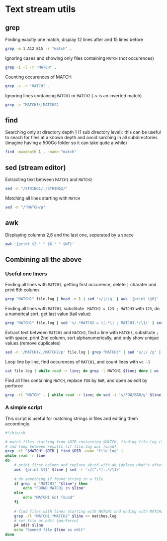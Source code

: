 # Text stream utils
## grep

Finding exactly one match, display 12 lines after and 15 lines before
```sh
grep -m 1 A12 B15 -r "match" .
```
Ignoring cases and showing only files containing ```MATCH``` (not occurences)
```sh
grep -i -l -r "MATCH" .
```
Counting occurences of MATCH
```sh
grep -c -r "MATCH" .
```
Ignoring lines containing ```MATCH1``` or ```MATCH2``` (```-v``` is an inverted match)
```sh
grep -v "MATCH1\|MATCH22
```
## find
Searching only at directory depth 1 (1 sub directory level): this can be useful to seach for files at a known depth and avoid sarching in all subdirectories (imagine having a 500Go folder so it can take quite a while)
```sh
find -maxdepth 1 . -name "match"
```
## sed (stream editor)
Extracting text between ```MATCH1``` and ```MATCH2```
```sh
sed -n "/STRING1/,/STRING2/"
```
Matching all lines starting with ```MATCH```
```sh
sed -n "/^MATCH/p"
```
## awk
Displaying columns 2,6 and the last one, seperated by a space
```sh
awk '{print $2 " " $6 " " $NF}'
```
## Combining all the above
### Useful one liners
Finding all lines with ```MATCH1```, getting first occurence, delete ```|``` charater and print 6th column 
```sh
grep "MATCH1" file.log | head -n 1 | sed 's/|//g' | awk '{print \$6}'
```
Finding all lines with ```MATCH1```, substitute ```  MATCH2 = 123 ; MATCH3 ``` with ```123```, do a numerical sort, get last value (tail value)
```sh
grep "MATCH1" file.log | sed 's/.*MATCH2 = \(.*\) ; MATCH3.*/\1/' | sort -n | tail -n 1
```
Extract text between ```MATCH1``` and ```MATCH2```, find a line with ```MATCH3```, substitute ```;``` with space, print 2nd column, sort alphanumerically, and only show unique values (remove duplicates) 
```sh
sed -n '/MATCH1/,/MATCH2/p' file.log | grep "MATCH3" | sed 's/;/ /g' | awk '{print \$2}'| sort | uniq
```
Loop line by line, find occurences of ```MATCH1```, and count lines with ```wc -l```
```sh
cat file.log | while read -r line; do grep -l MATCH1 $line; done | wc -l
```
Find all files containing ```MATCH```, replace ```FOO``` by ```BAR```, and open as edit by perforce
```sh
grep -rl "MATCH" . | while read -r line; do sed -i 's/FOO/BAR/g' $line; p4 edit $line; done
```

### A simple script
This script is useful for matching strings in files and editing them accordingly.
```sh
#!/bin/sh

# match files starting from $DIR containing $MATCH, finding file.log (treat grep output as paths)
# and loop between results (if file.log was found) 
grep -rl "$MATCH" $DIR | find $DIR -name "file.log" |
while read -r line
do
    # print first column and replace ab:cd with ab (delete what's after :)
    awk '{print $1}' $line | sed -r 's/(^.*):.*/\1/'
    
    # do something if found string in a file
    if grep -q "MATCH1" "$line"; then
        echo "FOUND MATCH1 in $line"
    else
        echo "MATCH1 not found"
    fi
    
    # find files with lines starting with MATCH1 and ending with MATCH2, append result to matches.log 
    grep -rl "MATCH1.*MATCH2" $line >> matches.log
    # set file as edit (perforce)
    p4 edit $line
    echo "Opened file $line as edit"
done
```

